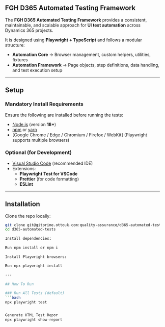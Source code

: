 ## FGH D365 Automated Testing Framework
 
The **FGH D365 Automated Testing Framework** provides a consistent, maintainable, and scalable approach for **UI test automation** across Dynamics 365 projects.  
 
It is designed using **Playwright + TypeScript** and follows a modular structure:  
 
- **Automation Core** → Browser management, custom helpers, utilities, fixtures  
- **Automation Framework** → Page objects, step definitions, data handling, and test execution setup  
 
---
 
## Setup
 
### Mandatory Install Requirements  
Ensure the following are installed before running the tests:  
- [Node.js](https://nodejs.org/en/download/) (version **18+**)  
- [npm](https://docs.npmjs.com/downloading-and-installing-node-js-and-npm) or [yarn](https://yarnpkg.com/)  
- [Google Chrome / Edge / Chromium / Firefox / WebKit] (Playwright supports multiple browsers)  
 
### Optional (for Development)  
- [Visual Studio Code](https://code.visualstudio.com/) (recommended IDE)  
- Extensions:  
  - **Playwright Test for VSCode**  
  - **Prettier** (for code formatting)  
  - **ESLint**  
 
---
 
## Installation
 
Clone the repo locally:  
```bash
git clone git@gitprime.ottouk.com:quality-assurance/d365-automated-tests.git
cd d365-automated-tests
 
Install dependencies:
 
Run npm install or npm i
 
Install Playwright browsers:
 
Run npx playwright install
 
---
 
## How To Run

### Run All Tests (default)  
```bash
npx playwright test


Generate HTML Test Repor
npx playwright show-report
